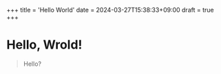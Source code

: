 +++
title = 'Hello World'
date = 2024-03-27T15:38:33+09:00
draft = true
+++
# Hello, Wrold!
> Hello?